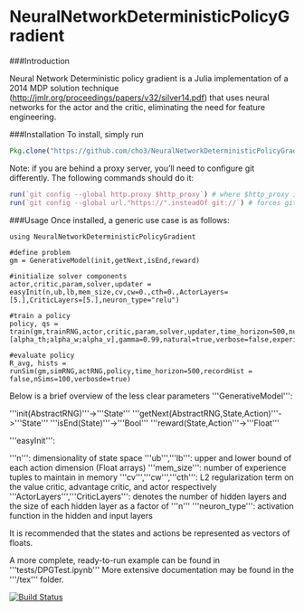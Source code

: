 # NeuralNetworkDeterministicPolicyGradient

###Introduction

Neural Network Deterministic policy gradient is a Julia implementation of a 2014 MDP solution technique (http://jmlr.org/proceedings/papers/v32/silver14.pdf) that uses neural networks for the actor and the critic, eliminating the need for feature engineering.

###Installation
To install, simply run
```julia
Pkg.clone("https://github.com/cho3/NeuralNetworkDeterministicPolicyGradient.jl.git")
```
Note: if you are behind a proxy server, you’ll need to configure git differently. The following commands should do it:
```julia
run(`git config --global http.proxy $http_proxy`) # where $http_proxy is your proxy server
run(`git config --global url."https://".insteadOf git://`) # forces git to use https
```

###Usage
Once installed, a generic use case is as follows:
```
using NeuralNetworkDeterministicPolicyGradient

#define problem
gm = GenerativeModel(init,getNext,isEnd,reward)

#initialize solver components
actor,critic,param,solver,updater = easyInit(n,ub,lb,mem_size,cv,cw=0.,cth=0.,ActorLayers=[5.],CriticLayers=[5.],neuron_type="relu")

#train a policy
policy, qs = train(gm,trainRNG,actor,critic,param,solver,updater,time_horizon=500,num_episodes=10,eps=0.5,alpha=[alpha_th;alpha_w;alpha_v],gamma=0.99,natural=true,verbose=false,experience_replay=false)

#evaluate policy
R_avg, hists = runSim(gm,simRNG,actRNG,policy,time_horizon=500,recordHist = false,nSims=100,verbosde=true)
```

Below is a brief overview of the less clear parameters
'''GenerativeModel''':

'''init(AbstractRNG)'''->'''State'''
'''getNext(AbstractRNG,State,Action)'''->'''State'''
'''isEnd(State)'''->'''Bool'''
'''reward(State,Action'''->'''Float'''

'''easyInit''':

'''n''': dimensionality of state space
'''ub''','''lb''': upper and lower bound of each action dimension (Float arrays)
'''mem_size''': number of experience tuples to maintain in memory
'''cv''','''cw''','''cth''': L2 regularization term on the value critic, advantage critic, and actor respectively
'''ActorLayers''','''CriticLayers''': denotes the number of hidden layers and the size of each hidden layer as a factor of '''n'''
'''neuron_type''': activation function in the hidden and input layers

It is recommended that the states and actions be represented as vectors of floats.

A more complete, ready-to-run example can be found in '''tests/DPGTest.ipynb'''
More extensive documentation may be found in the '''/tex''' folder.

[![Build Status](https://travis-ci.org/cho3/NeuralNetworkDeterministicPolicyGradient.jl.svg?branch=master)](https://travis-ci.org/cho3/NeuralNetworkDeterministicPolicyGradient.jl)
